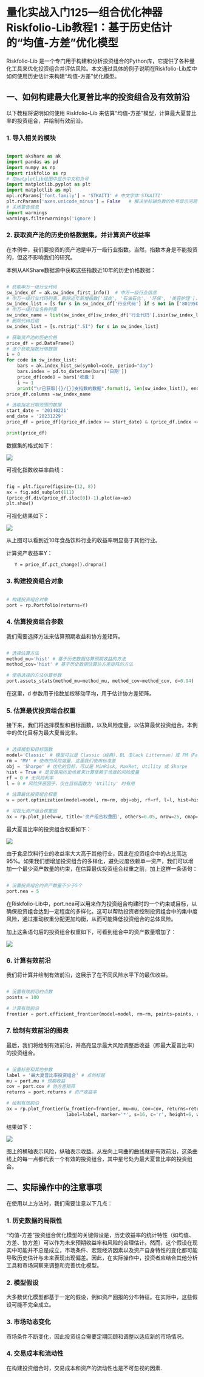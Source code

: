 # 量化实战入门125—组合优化神器Riskfolio-Lib教程1：基于历史估计的“均值-方差”优化模型 

Riskfolio-Lib 是一个专门用于构建和分析投资组合的Python库，它提供了各种量化工具来优化投资组合并评估风险。本文通过具体的例子说明在Riskfolio-Lib库中如何使用历史估计来构建“均值-方差”优化模型。
## 一、如何构建最大化夏普比率的投资组合及有效前沿
以下教程将说明如何使用 Riskfolio-Lib 来估算“均值-方差”模型，计算最大夏普比率的投资组合，并绘制有效前沿。
### 1. 导入相关的模块

```python 

import akshare as ak
import pandas as pd
import numpy as np
import riskfolio as rp
# 在matplotlib绘图中显示中文和负号
import matplotlib.pyplot as plt
import matplotlib as mpl
mpl.rcParams['font.family'] = 'STKAITI' # 中文字体'STKAITI'
plt.rcParams['axes.unicode_minus'] = False   # 解决坐标轴负数的负号显示问题
# 关闭警告信息
import warnings
warnings.filterwarnings('ignore')

```

### 2. 获取资产池的历史价格数据集，并计算资产收益率
在本例中，我们要投资的资产池是申万一级行业指数。当然，指数本身是不能投资的，但这不影响我们的研究。

本例从AKShare数据源中获取这些指数近10年的历史价格数据：

```python 

# 获取申万一级行业代码
sw_index_df = ak.sw_index_first_info()  # 申万一级行业信息
# 申万一级行业代码列表，删除近年新增指数['煤炭', '石油石化', '环保', '美容护理']，因其数据太少
sw_index_list = [s for s in sw_index_df['行业代码'] if s not in ['801950.SI', '801960.SI', '801970.SI', '801980.SI']]  
# 申万一级行业名称列表
sw_index_name = list(sw_index_df[sw_index_df['行业代码'].isin(sw_index_list)]['行业名称'])  
# 删除代码后缀
sw_index_list = [s.rstrip(".SI") for s in sw_index_list]

# 获取资产池的历史价格
price_df = pd.DataFrame()
# 逐个获取指数行情数据
i = 0
for code in sw_index_list:
    bars = ak.index_hist_sw(symbol=code, period="day")
    bars.index = pd.to_datetime(bars['日期'])
    price_df[code] = bars['收盘']
    i += 1
    print("\r已获取[{}/{}]支指数的数据".format(i, len(sw_index_list)), end="")  # 输出处理进度
price_df.columns =sw_index_name

# 选取指定日期范围的数据
start_date = '20140221'
end_date = '20231229'
price_df = price_df[(price_df.index >= start_date) & (price_df.index <= end_date)]

print(price_df)

```


数据集的格式如下：

![](images/2024-02-27-16-21-38.png)

可视化指数收益率曲线：

```python 

fig = plt.figure(figsize=(12, 8)) 
ax = fig.add_subplot(111)
(price_df.div(price_df.iloc[0])-1).plot(ax=ax)
plt.show()

```

可视化结果如下：

![](images/2024-02-27-16-22-07.png)


从上图可以看到近10年食品饮料行业的收益率明显高于其他行业。

计算资产收益率Y：

       Y = price_df.pct_change().dropna()

### 3. 构建投资组合对象

```python 

# 构建投资组合对象
port = rp.Portfolio(returns=Y)

```

### 4. 估算投资组合参数

我们需要选择方法来估算预期收益和协方差矩阵。

```python 

# 选择估算方法
method_mu='hist' # 基于历史数据估算预期收益的方法
method_cov='hist' # 基于历史数据估算协方差矩阵的方法

# 使用选择的方法估算参数
port.assets_stats(method_mu=method_mu, method_cov=method_cov, d=0.94)

```


在这里，d 参数用于指数加权移动平均，用于估计协方差矩阵。
### 5. 估算最优投资组合权重

接下来，我们将选择模型和目标函数，以及风险度量，以估算最优投资组合。本例中的优化目标为最大夏普比率。

```python 

# 选择模型和目标函数
model='Classic' # 模型可以是 Classic（经典）、BL（Black Litterman）或 FM（Factor Model）
rm = 'MV' # 使用的风险度量，这里我们使用标准差
obj = 'Sharpe' # 优化的目标，可以是 MinRisk, MaxRet, Utility 或 Sharpe
hist = True # 是否使用历史场景来计算依赖于场景的风险度量
rf = 0 # 无风险利率
l = 0 # 风险厌恶因子，仅在目标函数为 'Utility' 时有用

# 估算最优投资组合权重
w = port.optimization(model=model, rm=rm, obj=obj, rf=rf, l=l, hist=hist)

# 可视化资产组合权重图
ax = rp.plot_pie(w=w, title='资产组合权重图', others=0.05, nrow=25, cmap="tab20", height=6, width=10, ax=None)

```

最大夏普比率的投资组合权重如下：

![](images/2024-02-27-16-23-34.png)

由于食品饮料行业的收益率大大高于其他行业，因此在投资组合中的占比高达95%。如果我们想增加投资组合的多样化，避免过度依赖单一资产，我们可以增加一个最少资产数量的约束，在估算最优投资组合权重之前，加上这样一条语句：

```python 

# 设置投资组合的资产数量不少于5个
port.nea = 5

```

在Riskfolio-Lib中，port.nea可以用来作为投资组合构建时的一个约束或目标，以确保投资组合达到一定程度的多样化。这可以帮助投资者控制投资组合中的集中度风险，通过推动权重分配更加均衡，从而可能降低投资组合的总体风险。

加上这条语句后的投资组合权重如下，可看到组合中的资产数量增加了：

![](images/2024-02-27-16-24-09.png)

### 6. 计算有效前沿

我们将计算并绘制有效前沿，这展示了在不同风险水平下的最优收益。

```python 

# 设置有效前沿的点数
points = 100

# 计算有效前沿
frontier = port.efficient_frontier(model=model, rm=rm, points=points, rf=rf, hist=hist)

```

### 7. 绘制有效前沿的图表
最后，我们将绘制有效前沿，并高亮显示最大风险调整后收益（即最大夏普比率）的投资组合。

```python 

# 设置标签和其他参数
label = '最大夏普比率投资组合' # 点的标题
mu = port.mu # 预期收益
cov = port.cov # 协方差矩阵
returns = port.returns # 资产收益率

# 绘制有效前沿
ax = rp.plot_frontier(w_frontier=frontier, mu=mu, cov=cov, returns=returns, rm=rm, rf=rf, alpha=0.05, cmap='viridis', w=w, 
                      label=label, marker='*', s=16, c='r', height=6, width=10, ax=None)

```

结果如下：


![](images/2024-02-27-16-25-04.png)


图上的横轴表示风险，纵轴表示收益。从左向上弯曲的曲线就是有效前沿，这条曲线上的每一点都代表一个有效的投资组合，其中星号处为最大夏普比率的投资组合。
## 二、实际操作中的注意事项

在使用以上方法时，我们需要注意以下几点：
### 1. 历史数据的局限性
“均值-方差”投资组合优化模型的关键假设是，历史收益率的统计特性（如均值、方差、协方差）可以作为未来预期收益率和风险的合理估计。然而，这个假设在现实中可能并不总是成立，市场条件、宏观经济因素以及资产自身特性的变化都可能导致历史估计与未来表现出现偏差。因此，在实际操作中，投资者应结合其他分析工具和市场洞察来调整和完善优化模型。
### 2. 模型假设
大多数优化模型都基于一定的假设，例如资产回报的分布特征。在实际中，这些假设可能不完全成立。
### 3. 市场动态变化
市场条件不断变化，因此投资组合需要定期回顾和调整以适应新的市场情况。
### 4. 交易成本和流动性
在构建投资组合时，交易成本和资产的流动性也是不可忽视的因素.